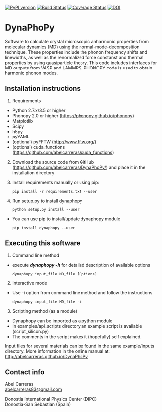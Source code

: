 [![PyPI version](https://badge.fury.io/py/dynaphopy.svg)](https://pypi.python.org/pypi/dynaphopy)
[![Build Status](https://app.travis-ci.com/abelcarreras/DynaPhoPy.svg)](https://app.travis-ci.com/github/abelcarreras/DynaPhoPy)
[![Coverage Status](https://coveralls.io/repos/github/abelcarreras/DynaPhoPy/badge.svg)](https://coveralls.io/github/abelcarreras/DynaPhoPy)
[![DOI](https://img.shields.io/badge/DOI-10.1016%2Fj.cpc.2017.08.017-blue)](https://doi.org/10.1016/j.cpc.2017.08.017)

DynaPhoPy
=========
Software to calculate crystal microscopic anharmonic properties
from molecular dynamics (MD) using the normal-mode-decomposition technique.
These properties include the phonon frequency shifts and linewidths,
as well as the renormalized force constanst and thermal properties
by using quasiparticle theory. This code includes interfaces for MD
outputs from VASP and LAMMPS. PHONOPY code is used to obtain harmonic
phonon modes.

Installation instructions
---------------------------------------------------------

1. Requirements
  - Python 2.7.x/3.5 or higher
  - Phonopy 2.0 or higher (https://phonopy.github.io/phonopy)
  - Matplotlib
  - Scipy
  - h5py
  - pyYAML
  - (optional) pyFFTW (http://www.fftw.org/)
  - (optional) cuda_functions (https://github.com/abelcarreras/cuda_functions)

2. Download the source code from GitHub (https://github.com/abelcarreras/DynaPhoPy/)
   and place it in the installation directory

3. Install requirements manually or using pip:
   ```
   pip install -r requirements.txt --user
   ```
4. Run setup.py to install dynaphopy
   ```
   python setup.py install --user
   ```
*  You can use pip to install/update dynaphopy module
   ```
   pip install dynaphopy --user
   ```

Executing this software
---------------------------------------------------------

1. Command line method
  - execute ***dynaphopy -h*** for detailed description of available options
    ```
    dynaphopy input_file MD_file [Options]
    ```

2. Interactive mode
  - Use -i option from command line method and follow the instructions
    ```
    dynaphopy input_file MD_file -i
    ```
3. Scripting method (as a module)
  - Dynaphopy can be imported as a python module
  - In examples/api_scripts directory an example script is available (script_silicon.py)
  - The comments in the script makes it (hopefully) self explained.

Input files for several materials can be found in the same example/inputs directory.
More information in the online manual at: http://abelcarreras.github.io/DynaPhoPy


Contact info
---------------------------------------------------------
Abel Carreras  
abelcarreras83@gmail.com

Donostia International Physics Center (DIPC)  
Donostia-San Sebastian (Spain)